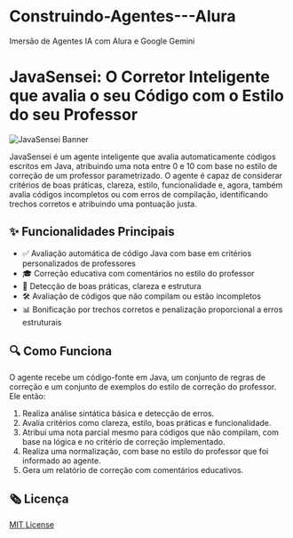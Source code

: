 # Construindo-Agentes---Alura
Imersão de Agentes IA com Alura e Google Gemini
# JavaSensei: O Corretor Inteligente que avalia o seu Código com o Estilo do seu Professor

![JavaSensei Banner](https://img.shields.io/badge/JavaSensei-AI--powered--Code--Grader-blueviolet?style=for-the-badge)

JavaSensei é um agente inteligente que avalia automaticamente códigos escritos em Java, atribuindo uma nota entre 0 e 10 com base no estilo de correção de um professor parametrizado. O agente é capaz de considerar critérios de boas práticas, clareza, estilo, funcionalidade e, agora, também avalia códigos incompletos ou com erros de compilação, identificando trechos corretos e atribuindo uma pontuação justa.

## ✨ Funcionalidades Principais

* ✅ Avaliação automática de código Java com base em critérios personalizados de professores
* 🎓 Correção educativa com comentários no estilo do professor
* 🧠 Detecção de boas práticas, clareza e estrutura
* 🛠️ Avaliação de códigos que não compilam ou estão incompletos
* 📊 Bonificação por trechos corretos e penalização proporcional a erros estruturais

## 🔍 Como Funciona

O agente recebe um código-fonte em Java, um conjunto de regras de correção e um conjunto de exemplos do estilo de correção do professor. Ele então:

1. Realiza análise sintática básica e detecção de erros.
2. Avalia critérios como clareza, estilo, boas práticas e funcionalidade.
3. Atribui uma nota parcial mesmo para códigos que não compilam, com base na lógica e no critério de correção implementado.
4. Realiza uma normalização, com base no estilo do professor que foi informado ao agente.
5. Gera um relatório de correção com comentários educativos.

## 🗞️ Licença

[MIT License](LICENSE)
